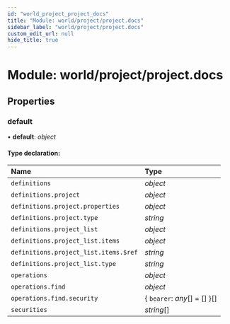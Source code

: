 ```yaml
---
id: "world_project_project_docs"
title: "Module: world/project/project.docs"
sidebar_label: "world/project/project.docs"
custom_edit_url: null
hide_title: true
---
```


# Module: world/project/project.docs

## Properties

### default

• **default**: *object*

#### Type declaration:

Name | Type |
:------ | :------ |
`definitions` | *object* |
`definitions.project` | *object* |
`definitions.project.properties` | *object* |
`definitions.project.type` | *string* |
`definitions.project_list` | *object* |
`definitions.project_list.items` | *object* |
`definitions.project_list.items.$ref` | *string* |
`definitions.project_list.type` | *string* |
`operations` | *object* |
`operations.find` | *object* |
`operations.find.security` | { `bearer`: *any*[] = [] }[] |
`securities` | *string*[] |
